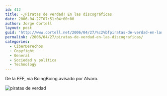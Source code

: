 ```yaml
---
id: 412
title: -¿Piratas de verdad? En las discográficas
date: 2006-04-27T07:51:04+00:00
author: Jorge Cortell
layout: post
guid: 'http://www.cortell.net/2006/04/27/%c2%bfpiratas-de-verdad-en-las-discograficas/'
permalink: /2006/04/27/piratas-de-verdad-en-las-discograficas/
categories:
  - CiberDerechos
  - Copyfight
  - General
  - Sociedad y polí­tica
  - Technology
---
```

De la EFF, via BoingBoing avisado por Alvaro.

![piratas de verdad](http://www.eff.org/IP/DRM/piratead/CEA_ad.png)